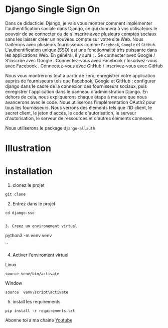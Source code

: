 # Django Single Sign On
Dans ce didacticiel Django, je vais vous montrer comment implémenter l'authentification sociale dans Django, ce qui donnera à vos utilisateurs le pouvoir de se connecter ou de s'inscrire avec plusieurs comptes sociaux sans les laisser créer un nouveau compte sur votre site Web. Nous traiterons avec plusieurs fournisseurs comme `Facebook`, `Google` et `GitHub`. L'authentification unique (SSO) est une fonctionnalité très puissante dans les applications Web. En général, il y aura :
. Se connecter avec Google / S'inscrire avec Google
. Connectez-vous avec Facebook / Inscrivez-vous avec Facebook
. Connectez-vous avec GitHub / Inscrivez-vous avec GitHub

Nous vous montrerons tout à partir de zéro; enregistrer votre application auprès de fournisseurs tels que Facebook, Google et GitHub ; configurer django dans le cadre de la connexion des fournisseurs sociaux, puis enregistrer l'application dans le panneau d'administration Django. En dehors de cela, nous expliquerons chaque étape à mesure que nous avancerons avec le code. Nous utiliserons l'implémentation OAuth2 pour tous les fournisseurs. Nous verrons des éléments tels que l'ID client, le secret client, le jeton d'accès, le code d'autorisation, le serveur d'autorisation, le serveur de ressources et d'autres éléments connexes.

Nous utiliserons le package `django-allauth`

# Illustration

# installation

1. clonez le projet

```
git clone

```

2. Entrez dans le projet

```
cd django-sso
```
```

3. Creez un environement virtuel

```
python3 -m venv venv

``

4. Activer l'enviroment virtuel

Linux

```
source venv/bin/activate

```

Window

```
source  venv\script\activate

```
5. install les requirements

```
pip install -r requirements.txt

```

Abonne toi a ma chaine [Youtube](youtube.com/@donaldprogrammeur)

